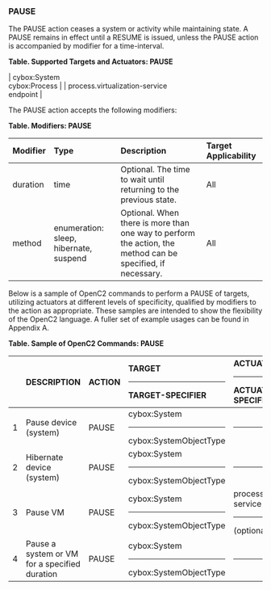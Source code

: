 ### PAUSE
The PAUSE action ceases a system or activity while maintaining state.
A PAUSE remains in effect until a RESUME is issued, unless the PAUSE action is accompanied by modifier for a time-interval.

**Table. Supported Targets and Actuators: PAUSE**

| cybox:System<br>cybox:Process |  | process.virtualization-service<br>endpoint | 

The PAUSE action accepts the following modifiers:

**Table. Modifiers: PAUSE**

| Modifier | Type | Description | Target Applicability | 
| :--- | :--- | :--- | :--- | 
| duration | time | Optional.  The time to wait until returning to the previous state. | All | 
| method | enumeration: sleep, hibernate, suspend | Optional.  When there is more than one way to perform the action, the method can be specified, if necessary. | All | 

Below is a sample of OpenC2 commands to perform a PAUSE of targets, utilizing actuators at different levels of specificity, qualified by modifiers to the action as appropriate. These samples are intended to show the flexibility of the OpenC2 language. A fuller set of example usages can be found in Appendix A.

**Table. Sample of OpenC2 Commands: PAUSE**

|  | DESCRIPTION | ACTION | TARGET<hr>TARGET-SPECIFIER | ACTUATOR<hr>ACTUATOR-SPECIFIER | MODIFIER | 
| :--- | :--- | :--- | :--- | :--- | :--- | 
| 1 | Pause device (system) | PAUSE | cybox:System<hr>cybox:SystemObjectType | <hr> | [method = sleep] | 
| 2 | Hibernate device (system) | PAUSE | cybox:System<hr>cybox:SystemObjectType | <hr> | method = hibernate | 
| 3 | Pause VM | PAUSE | cybox:System<hr>cybox:SystemObjectType | process.virtualization-service<hr>(optional) |  | 
| 4 | Pause a system or VM for a specified duration | PAUSE | cybox:System<hr>cybox:SystemObjectType | <hr> | duration = <TIME> | 
